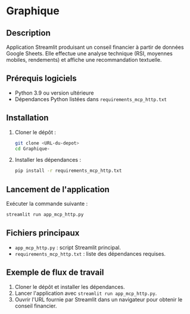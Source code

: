 # Graphique

## Description
Application Streamlit produisant un conseil financier à partir de données Google Sheets. Elle effectue une analyse technique (RSI, moyennes mobiles, rendements) et affiche une recommandation textuelle.

## Prérequis logiciels
- Python 3.9 ou version ultérieure
- Dépendances Python listées dans `requirements_mcp_http.txt`

## Installation
1. Cloner le dépôt :
   ```bash
   git clone <URL-du-depot>
   cd Graphique-
   ```
2. Installer les dépendances :
   ```bash
   pip install -r requirements_mcp_http.txt
   ```

## Lancement de l'application
Exécuter la commande suivante :
```bash
streamlit run app_mcp_http.py
```

## Fichiers principaux
- `app_mcp_http.py` : script Streamlit principal.
- `requirements_mcp_http.txt` : liste des dépendances requises.

## Exemple de flux de travail
1. Cloner le dépôt et installer les dépendances.
2. Lancer l'application avec `streamlit run app_mcp_http.py`.
3. Ouvrir l'URL fournie par Streamlit dans un navigateur pour obtenir le conseil financier.
